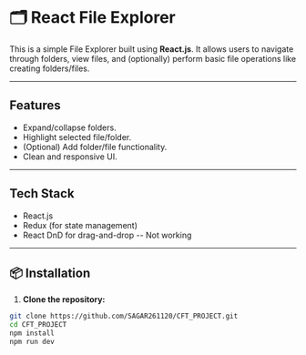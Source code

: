 # 🗂 React File Explorer

This is a simple File Explorer built using **React.js**. It allows users to navigate through folders, view files, and (optionally) perform basic file operations like creating folders/files.

---

## Features

- Expand/collapse folders.
- Highlight selected file/folder.
- (Optional) Add folder/file functionality.
- Clean and responsive UI.

---

## Tech Stack

- React.js
- Redux (for state management)
- React DnD for drag-and-drop -- Not working

---

## 📦 Installation

1. **Clone the repository:**

```bash
git clone https://github.com/SAGAR261120/CFT_PROJECT.git
cd CFT_PROJECT
npm install
npm run dev

